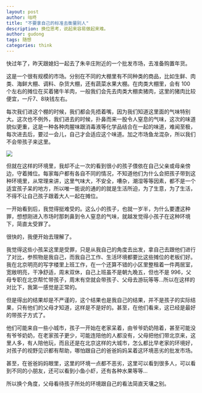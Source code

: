 ```yaml
---
layout: post
author: 咕咚
title: "不要拿自己的标准去衡量别人"
description: 换位思考，说起来容易做起来难。
author: gudong
tags: 随想
categories: think 
---
```


快过年了，昨天跟媳妇一起去了朱辛庄附近的一个批发市场，去准备购置年货。

这是一个很有规模的市场。分别在不同的大棚里有不同种类的商品，比如生鲜、肉类、海鲜大棚、调料、杂货大棚，还有蔬菜水果大棚。在肉类大棚里，会有 100 个左右的摊位在买着猪牛羊肉，一般我们会先去肉类大棚卖猪肉，这里的猪肉比较便宜，一斤7、8块钱左右。

每次我们进这个棚的时候，我们都会先捂着嘴，因为我们知道这里面的气味特别大。这次也不例外，我们进去的时候，扑鼻而来一股令人窒息的气味，这次的味道貌似更重，这是一种各种肉腥味跟消毒液等化学品结合在一起的味道，难闻至极，每次进去后，要过一会儿，自己才会适应这个味道。加之市场鱼龙混杂，所以我们不会带孩子来这里。

![](<https://i.loli.net/2019/01/30/5c50791ba17e1.jpg>)

但就在这样的环境里，我却不止一次的看到很小的孩子偎依在自己父亲或母亲傍边，守着摊位。每家每户都有各自不同的情况，不知道他们为什么会把孩子带到这种环境里，从常理来讲，这里气味大，不安全，嘈杂，潮湿等等因素，都不是一个适宜孩子呆的地方，所以唯一能说的通的的就是生活所迫，为了生意，为了生活，不得不让自己孩子跟着大人一起在摊位。

一开始看到后，我觉得挺难受的。这么小的孩子，也就一岁半，为什么要遭这种罪，想想刚进入市场时那刺鼻到令人窒息的气味，就越发觉得小孩子在这种环境下，简直太受罪了。

很快的，我便开始去理解了。

我觉得这些小孩呆这里是受罪，只是从我自己的角度去出发，拿自己去跟他们进行了对比，参照物是我自己，而我自己工作、生活环境都要比这些摊位的老板们好。我在北京明亮的写字楼里上班工作，在一个还算不错的小区里整租着一件两居室，宽敞明亮，干净舒适，周末双休，自己上班虽不是朝九晚五，但也不是 996，父母专职在北京帮忙带孩子，周末有空就会带孩子、父母去游玩等等…所以在这样的对比下，我第一感觉是正常的。

但是得出的结果却是不严谨的，这个结果也是我自己的结果，并不是孩子的实际结果，只有他们的父母才知道，这样是不是好的。甚至，在他们看来，这已经是最好的带孩子方式了。

他们可能来自一些小城市，孩子一开始在老家呆着，由爷爷奶奶陪着，甚至可能没有爷爷奶奶，在老家孩子更少，可能连陪他的人都没有，父母把他们带北京来，这里人多，有人陪他玩，而且还是在北京这样的大城市，怎么都比早老家的环境好，对孩子的视野见识都有帮助，哪怕跟自己的爸爸妈妈呆着这环境恶劣的批发市场。

甚至，在爸爸妈妈眼里，这里的环境一点都不恶劣，这里可以看到很多人，可以看到不同的小朋友，还可以看到小鱼小虾，还有各种水果等等…

所以换个角度，父母看待孩子所处的环境跟自己的看法简直天壤之别。

